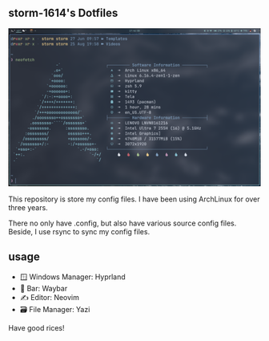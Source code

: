 ## storm-1614's Dotfiles 

![](./img/screenshot_2.png)

This repository is store my config files. I have been using ArchLinux for over three years.  

There no only have .config, but also have various source config files. Beside, I use rsync to sync my config files.  

## usage
- 🪟 Windows Manager: Hyprland  
- 🍡 Bar: Waybar  
- ✍️ Editor: Neovim  
- 🗃️ File Manager: Yazi  

Have good rices!  
